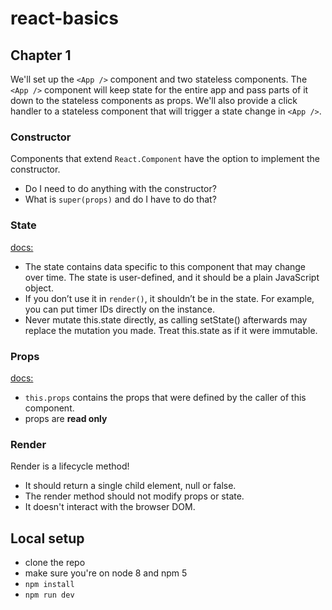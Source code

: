 # react-basics

## Chapter 1
We'll set up the `<App />` component and two stateless components. The `<App />` component will keep state for the entire app and pass parts of it down to the stateless components as props. We'll also provide a click handler to a stateless component that will trigger a state change in `<App />`.

### Constructor
Components that extend `React.Component` have the option to implement the constructor.

* Do I need to do anything with the constructor?
* What is `super(props)` and do I have to do that?

### State
[docs:](https://reactjs.org/docs/react-component.html#state)

* The state contains data specific to this component that may change over time. The state is user-defined, and it should be a plain JavaScript object.
* If you don’t use it in `render()`, it shouldn’t be in the state. For example, you can put timer IDs directly on the instance.
* Never mutate this.state directly, as calling setState() afterwards may replace the mutation you made. Treat this.state as if it were immutable.

### Props
[docs:](https://reactjs.org/docs/react-component.html#props)

* `this.props` contains the props that were defined by the caller of this component.
* props are **read only**

### Render
Render is a lifecycle method!

* It should return a single child element, null or false.
* The render method should not modify props or state.
* It doesn't interact with the browser DOM.

## Local setup
- clone the repo
- make sure you're on node 8 and npm 5
- `npm install`
- `npm run dev`